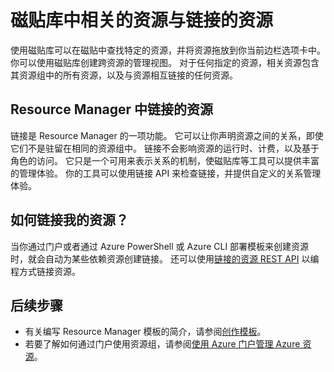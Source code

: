 <properties
    pageTitle="磁贴库中相关的资源与链接的资源"
    description="了解 Azure 预览门户的磁贴库中显示的相关资源和链接资源。"
    services="azure-portal"
    documentationCenter=""
    authors="adamabdelhamed"
    manager="wpickett"
    editor=""
    translationtype="Human Translation" />
<tags
    ms.service="azure-portal"
    ms.date="07/16/2015"
    wacn.date="04/24/2017"
    ms.sourcegitcommit="a114d832e9c5320e9a109c9020fcaa2f2fdd43a9"
    ms.openlocfilehash="827bb6d871fe501b50c33182e000a620cd2b9f9c"
    ms.lasthandoff="04/14/2017" />

# <a name="related-and-linked-resources-in-the-tile-gallery"></a>磁贴库中相关的资源与链接的资源

使用磁贴库可以在磁贴中查找特定的资源，并将资源拖放到你当前边栏选项卡中。 你可以使用磁贴库创建跨资源的管理视图。 对于任何指定的资源，相关资源包含其资源组中的所有资源，以及与资源相互链接的任何资源。

## <a name="linked-resources-in-resource-manager"></a>Resource Manager 中链接的资源
链接是 Resource Manager 的一项功能。  它可以让你声明资源之间的关系，即使它们不是驻留在相同的资源组中。 链接不会影响资源的运行时、计费，以及基于角色的访问。  它只是一个可用来表示关系的机制，使磁贴库等工具可以提供丰富的管理体验。  你的工具可以使用链接 API 来检查链接，并提供自定义的关系管理体验。 

## <a name="how-do-i-link-my-resources"></a>如何链接我的资源？

当你通过门户或者通过 Azure PowerShell 或 Azure CLI 部署模板来创建资源时，就会自动为某些依赖资源创建链接。 还可以使用[链接的资源 REST API](https://docs.microsoft.com/zh-cn/rest/api/resources/resourcelinks) 以编程方式链接资源。

## <a name="next-steps"></a>后续步骤
* 有关编写 Resource Manager 模板的简介，请参阅[创作模板](/documentation/articles/resource-group-authoring-templates/)。
* 若要了解如何通过门户使用资源组，请参阅[使用 Azure 门户管理 Azure 资源](/documentation/articles/resource-group-portal/)。


<!--Update_Description:update meta properties and wording-->